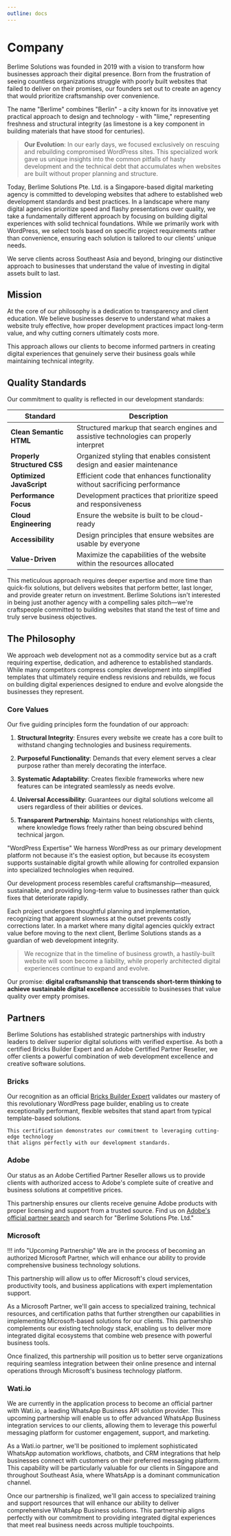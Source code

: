 ```yaml
---
outline: docs
---
```


# Company

Berlime Solutions was founded in 2019 with a vision to transform how businesses approach their digital presence. Born from the frustration of seeing countless organizations struggle with poorly built websites that failed to deliver on their promises, our founders set out to create an agency that would prioritize craftsmanship over convenience.

The name "Berlime" combines "Berlin" - a city known for its innovative yet practical approach to design and technology - with "lime," representing freshness and structural integrity (as limestone is a key component in building materials that have stood for centuries).

> **Our Evolution**: In our early days, we focused exclusively on rescuing and rebuilding compromised WordPress sites. This specialized work gave us unique insights into the common pitfalls of hasty development and the technical debt that accumulates when websites are built without proper planning and structure.

Today, Berlime Solutions Pte. Ltd. is a Singapore-based digital marketing agency is committed to developing websites that adhere to established web development standards and best practices. In a landscape where many digital agencies prioritize speed and flashy presentations over quality, we take a fundamentally different approach by focusing on building digital experiences with solid technical foundations. While we primarily work with WordPress, we select tools based on specific project requirements rather than convenience, ensuring each solution is tailored to our clients' unique needs.

We serve clients across Southeast Asia and beyond, bringing our distinctive approach to businesses that understand the value of investing in digital assets built to last.

## Mission

At the core of our philosophy is a dedication to transparency and client education. We believe businesses deserve to understand what makes a website truly effective, how proper development practices impact long-term value, and why cutting corners ultimately costs more.

This approach allows our clients to become informed partners in creating digital experiences that genuinely serve their business goals while maintaining technical integrity.

## Quality Standards

Our commitment to quality is reflected in our development standards:

| Standard | Description |
|----------|-------------|
| **Clean Semantic HTML** | Structured markup that search engines and assistive technologies can properly interpret |
| **Properly Structured CSS** | Organized styling that enables consistent design and easier maintenance |
| **Optimized JavaScript** | Efficient code that enhances functionality without sacrificing performance |
| **Performance Focus** | Development practices that prioritize speed and responsiveness |
| **Cloud Engineering** | Ensure the website is built to be cloud-ready |
| **Accessibility** | Design principles that ensure websites are usable by everyone |
| **Value-Driven** | Maximize the capabilities of the website within the resources allocated |


This meticulous approach requires deeper expertise and more time than quick-fix solutions, but delivers websites that perform better, last longer, and provide greater return on investment. Berlime Solutions isn't interested in being just another agency with a compelling sales pitch—we're craftspeople committed to building websites that stand the test of time and truly serve business objectives.

## The Philosophy

We approach web development not as a commodity service but as a craft requiring expertise, dedication, and adherence to established standards. While many competitors compress complex development into simplified templates that ultimately require endless revisions and rebuilds, we focus on building digital experiences designed to endure and evolve alongside the businesses they represent.

### Core Values

Our five guiding principles form the foundation of our approach:

1. **Structural Integrity**: Ensures every website we create has a core built to withstand changing technologies and business requirements.

2. **Purposeful Functionality**: Demands that every element serves a clear purpose rather than merely decorating the interface.

3. **Systematic Adaptability**: Creates flexible frameworks where new features can be integrated seamlessly as needs evolve.

4. **Universal Accessibility**: Guarantees our digital solutions welcome all users regardless of their abilities or devices.

5. **Transparent Partnership**: Maintains honest relationships with clients, where knowledge flows freely rather than being obscured behind technical jargon.

"WordPress Expertise"
    We harness WordPress as our primary development platform not because it's the easiest option, but because its ecosystem supports sustainable digital growth while allowing for controlled expansion into specialized technologies when required.

Our development process resembles careful craftsmanship—measured, sustainable, and providing long-term value to businesses rather than quick fixes that deteriorate rapidly.

Each project undergoes thoughtful planning and implementation, recognizing that apparent slowness at the outset prevents costly corrections later. In a market where many digital agencies quickly extract value before moving to the next client, Berlime Solutions stands as a guardian of web development integrity.

> We recognize that in the timeline of business growth, a hastily-built website will soon become a liability, while properly architected digital experiences continue to expand and evolve.

Our promise: __digital craftsmanship that transcends short-term thinking to achieve sustainable digital excellence__ accessible to businesses that value quality over empty promises.

## Partners

Berlime Solutions has established strategic partnerships with industry leaders to deliver superior digital solutions with verified expertise. As both a certified Bricks Builder Expert and an Adobe Certified Partner Reseller, we offer clients a powerful combination of web development excellence and creative software solutions.

### Bricks

Our recognition as an official [Bricks Builder Expert](https://bricksbuilder.io/expert/berlime/) validates our mastery of this revolutionary WordPress page builder, enabling us to create exceptionally performant, flexible websites that stand apart from typical template-based solutions.

```
This certification demonstrates our commitment to leveraging cutting-edge technology 
that aligns perfectly with our development standards.
```

### Adobe

Our status as an Adobe Certified Partner Reseller allows us to provide clients with authorized access to Adobe's complete suite of creative and business solutions at competitive prices.

This partnership ensures our clients receive genuine Adobe products with proper licensing and support from a trusted source. Find us on [Adobe's official partner search](https://adobe.my.salesforce-sites.com/PartnerSearch?lang=en) and search for "Berlime Solutions Pte. Ltd."

### Microsoft

!!! info "Upcoming Partnership"
    We are in the process of becoming an authorized Microsoft Partner, which will enhance our ability to provide comprehensive business technology solutions.

This partnership will allow us to offer Microsoft's cloud services, productivity tools, and business applications with expert implementation support.

As a Microsoft Partner, we'll gain access to specialized training, technical resources, and certification paths that further strengthen our capabilities in implementing Microsoft-based solutions for our clients. This partnership complements our existing technology stack, enabling us to deliver more integrated digital ecosystems that combine web presence with powerful business tools.

Once finalized, this partnership will position us to better serve organizations requiring seamless integration between their online presence and internal operations through Microsoft's business technology platform.

### Wati.io

We are currently in the application process to become an official partner with Wati.io, a leading WhatsApp Business API solution provider. This upcoming partnership will enable us to offer advanced WhatsApp Business integration services to our clients, allowing them to leverage this powerful messaging platform for customer engagement, support, and marketing.

As a Wati.io partner, we'll be positioned to implement sophisticated WhatsApp automation workflows, chatbots, and CRM integrations that help businesses connect with customers on their preferred messaging platform. This capability will be particularly valuable for our clients in Singapore and throughout Southeast Asia, where WhatsApp is a dominant communication channel.

Once our partnership is finalized, we'll gain access to specialized training and support resources that will enhance our ability to deliver comprehensive WhatsApp Business solutions. This partnership aligns perfectly with our commitment to providing integrated digital experiences that meet real business needs across multiple touchpoints. 